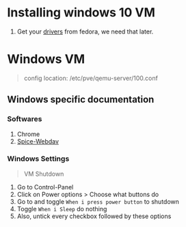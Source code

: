 # Installing windows 10 VM

1. Get your [drivers](https://fedorapeople.org/groups/virt/virtio-win/direct-downloads/latest-virtio/virtio-win.iso) from fedora, we need that later.

# Windows VM

> config location: /etc/pve/qemu-server/100.conf

## Windows specific documentation

### Softwares

1. Chrome
2. [Spice-Webdav](https://www.spice-space.org/download/windows/spice-webdavd/)
 


### Windows Settings 

> VM Shutdown 

1. Go to Control-Panel
2. Click on Power options > Choose what buttons do
3. Go to and toggle `When i press power button` to shutdown 
4. Toggle `When i Sleep` do nothing
5. Also, untick every checkbox followed by these options
